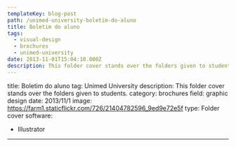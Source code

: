 ```yaml
---
templateKey: blog-post
path: /unimed-university-boletim-do-aluno
title: Boletim do aluno
tags:
  - visual-design
  - brochures
  - unimed-university
date: 2013-11-01T15:04:10.000Z
description: This folder cover stands over the folders given to students.
---
```


title: Boletim do aluno
tag: Unimed University
description: This folder cover stands over the folders given to students.
category: brochures
field: graphic design
date: 2013/11/1
image: https://farm1.staticflickr.com/726/21404782596_9ed9e72e5f
type: Folder cover
software:
- Illustrator
---
